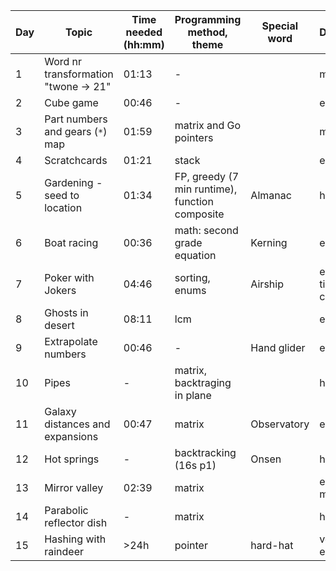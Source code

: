 | Day | Topic                                | Time needed (hh:mm) | Programming method, theme                      | Special word | Difficulty           |
| --- | ------------------------------------ | ------------------- | ---------------------------------------------- | ------------ | -------------------- |
| 1   | Word nr transformation "twone -> 21" | 01:13               | -                                              |              | medium               |
| 2   | Cube game                            | 00:46               | -                                              |              | easy                 |
| 3   | Part numbers and gears (`*`) map     | 01:59               | matrix and Go pointers                         |              | medium               |
| 4   | Scratchcards                         | 01:21               | stack                                          |              | easy                 |
| 5   | Gardening - seed to location         | 01:34               | FP, greedy (7 min runtime), function composite | Almanac      | hard                 |
| 6   | Boat racing                          | 00:36               | math: second grade equation                    | Kerning      | easy                 |
| 7   | Poker with Jokers                    | 04:46               | sorting, enums                                 | Airship      | easy, but time cons. |
| 8   | Ghosts in desert                     | 08:11               | lcm                                            |              | easy                 |
| 9   | Extrapolate numbers                  | 00:46               | -                                              | Hand glider  | easy                 |
| 10  | Pipes                                | -                   | matrix, backtraging in plane                   |              | hard                 |
| 11  | Galaxy distances and expansions      | 00:47               | matrix                                         | Observatory  | easy                 |
| 12  | Hot springs                          | -                   | backtracking (16s p1)                          | Onsen        | hard                 |
| 13  | Mirror valley                        | 02:39               | matrix                                         |              | easy, but meh        |
| 14  | Parabolic reflector dish             | -                   | matrix                                         |              | hard                 |
| 15  | Hashing with raindeer                | >24h                | pointer                                        | hard-hat     | very easy            |
